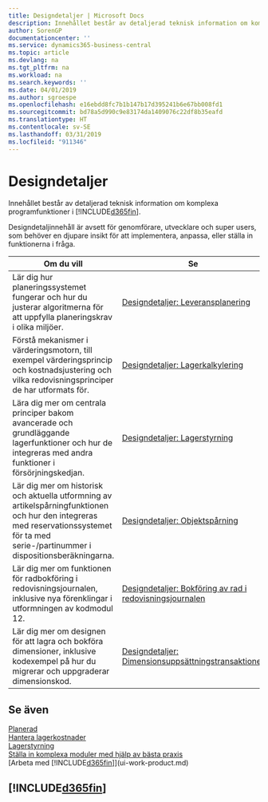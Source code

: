 ```yaml
---
title: Designdetaljer | Microsoft Docs
description: Innehållet består av detaljerad teknisk information om komplexa programfunktioner i Business Central.
author: SorenGP
documentationcenter: ''
ms.service: dynamics365-business-central
ms.topic: article
ms.devlang: na
ms.tgt_pltfrm: na
ms.workload: na
ms.search.keywords: ''
ms.date: 04/01/2019
ms.author: sgroespe
ms.openlocfilehash: e16ebdd8fc7b1b147b17d395241b6e67bb008fd1
ms.sourcegitcommit: bd78a5d990c9e83174da1409076c22df8b35eafd
ms.translationtype: HT
ms.contentlocale: sv-SE
ms.lasthandoff: 03/31/2019
ms.locfileid: "911346"
---
```

# <a name="design-details"></a>Designdetaljer
Innehållet består av detaljerad teknisk information om komplexa programfunktioner i [!INCLUDE[d365fin](includes/d365fin_md.md)].  

 Designdetaljinnehåll är avsett för genomförare, utvecklare och super users, som behöver en djupare insikt för att implementera, anpassa, eller ställa in funktionerna i fråga.  

|**Om du vill**|**Se**|  
|------------|-------------|  
|Lär dig hur planeringssystemet fungerar och hur du justerar algoritmerna för att uppfylla planeringskrav i olika miljöer.|[Designdetaljer: Leveransplanering](design-details-supply-planning.md)|  
|Förstå mekanismer i värderingsmotorn, till exempel värderingsprincip och kostnadsjustering och vilka redovisningsprinciper de har utformats för.|[Designdetaljer: Lagerkalkylering](design-details-inventory-costing.md)|  
|Lära dig mer om centrala principer bakom avancerade och grundläggande lagerfunktioner och hur de integreras med andra funktioner i försörjningskedjan.|[Designdetaljer: Lagerstyrning](design-details-warehouse-management.md)|  
|Lär dig mer om historisk och aktuella utformning av artikelspårningfunktionen och hur den integreras med reservationssystemet för ta med serie-/partinummer i dispositionsberäkningarna.|[Designdetaljer: Objektspårning](design-details-item-tracking.md)|  
|Lär dig mer om funktionen för radbokföring i redovisningsjournalen, inklusive nya förenklingar i utformningen av kodmodul 12.|[Designdetaljer: Bokföring av rad i redovisningsjournalen](design-details-general-journal-post-line.md)|
|Lär dig mer om designen för att lagra och bokföra dimensioner, inklusive kodexempel på hur du migrerar och uppgraderar dimensionskod.|[Designdetaljer: Dimensionsuppsättningstransaktioner](design-details-dimension-set-entries.md)| 

## <a name="see-also"></a>Se även  
 [Planerad](production-planning.md)   
 [Hantera lagerkostnader](finance-manage-inventory-costs.md)   
 [Lagerstyrning](warehouse-manage-warehouse.md)   
 [Ställa in komplexa moduler med hjälp av bästa praxis](set-up-complex-application-areas-using-best-practices.md)  
 [Arbeta med [!INCLUDE[d365fin](includes/d365fin_md.md)]](ui-work-product.md)

 ## [!INCLUDE[d365fin](includes/free_trial_md.md)]  
